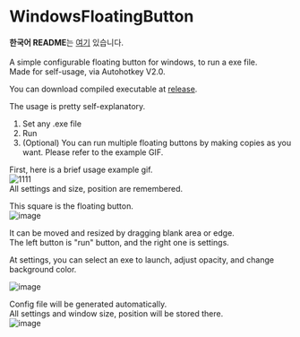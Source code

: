 # WindowsFloatingButton
**한국어 README**는 [여기](https://github.com/david419kr/WindowsFloatingButton/blob/main/README_kr.md) 있습니다.  
<br>
A simple configurable floating button for windows, to run a exe file.  
Made for self-usage, via Autohotkey V2.0.  

You can download compiled executable at [release](https://github.com/david419kr/WindowsFloatingButton/releases/latest).  

The usage is pretty self-explanatory.  
1. Set any .exe file  
2. Run
3. (Optional) You can run multiple floating buttons by making copies as you want. Please refer to the example GIF.  

First, here is a brief usage example gif.  
![1111](https://github.com/user-attachments/assets/503830c1-b78c-4c09-b5ba-aa891b2ad4da)  
All settings and size, position are remembered.  

This square is the floating button.  
![image](https://github.com/david419kr/WindowsFloatingButton/assets/70783505/f256d58a-8dac-4cb8-bb69-4598fbcd7e40)  

It can be moved and resized by dragging blank area or edge.  
The left button is "run" button, and the right one is settings.  

At settings, you can select an exe to launch, adjust opacity, and change background color.  

![image](https://github.com/user-attachments/assets/4713ad58-721a-40e6-b80d-9ccb618907ba)    

Config file will be generated automatically.  
All settings and window size, position will be stored there.  
![image](https://github.com/user-attachments/assets/5d7ec005-9c73-4e67-9427-701711979887)


